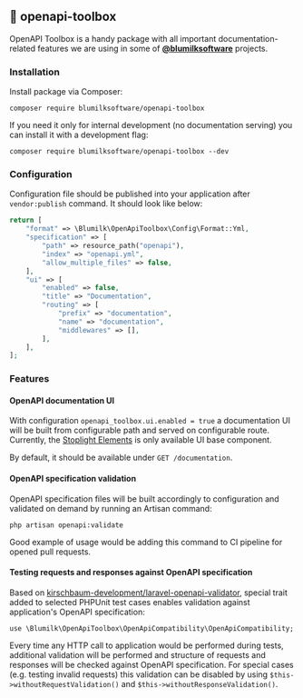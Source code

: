 ## 🧰 openapi-toolbox

OpenAPI Toolbox is a handy package with all important documentation-related features we are using in some of **[@blumilksoftware](https://github.com/blumilksoftware)** projects.

### Installation

Install package via Composer:

```
composer require blumilksoftware/openapi-toolbox
```

If you need it only for internal development (no documentation serving) you can install it with a development flag:

```
composer require blumilksoftware/openapi-toolbox --dev
```

### Configuration

Configuration file should be published into your application after `vendor:publish` command. It should look like below:

```php
return [
    "format" => \Blumilk\OpenApiToolbox\Config\Format::Yml,
    "specification" => [
        "path" => resource_path("openapi"),
        "index" => "openapi.yml",
        "allow_multiple_files" => false,
    ],
    "ui" => [
        "enabled" => false,
        "title" => "Documentation",
        "routing" => [
            "prefix" => "documentation",
            "name" => "documentation",
            "middlewares" => [],
        ],
    ],
];
```

### Features

#### OpenAPI documentation UI

With configuration `openapi_toolbox.ui.enabled = true` a documentation UI will be built from configurable path and served on configurable route. Currently, the [Stoplight Elements](https://stoplight.io/open-source/elements) is only available UI base component.

By default, it should be available under `GET /documentation`.

#### OpenAPI specification validation

OpenAPI specification files will be built accordingly to configuration and validated on demand by running an Artisan command:

```
php artisan openapi:validate
```

Good example of usage would be adding this command to CI pipeline for opened pull requests.

#### Testing requests and responses against OpenAPI specification

Based on [kirschbaum-development/laravel-openapi-validator](https://github.com/kirschbaum-development/laravel-openapi-validator), special trait added to selected PHPUnit test cases enables validation against application's OpenAPI specification:

```
use \Blumilk\OpenApiToolbox\OpenApiCompatibility\OpenApiCompatibility;
```

Every time any HTTP call to application would be performed during tests, additional validation will be performed and structure of requests and responses will be checked against OpenAPI specification. For special cases (e.g. testing invalid requests) this validation can be disabled by using `$this->withoutRequestValidation()` and `$this->withoutResponseValidation()`.  
